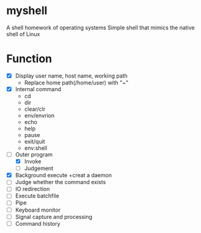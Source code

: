 # myshell
A shell homework of operating systems
Simple shell that mimics the native shell of Linux

# Function
- [x] Display user name, host name, working path
    + Replace home path(/home/user) with "~"
- [x] Internal command
    + cd
    + dir
    + clear/clr
    + env/envrion
    + echo
    + help
    + pause
    + exit/quit
    + env:shell
- [ ] Outer program
    - [x] Invoke
    - [ ] Judgement 
- [x] Background execute
    +creat a daemon
- [ ] Judge whether the command exists 
- [ ] IO redirection
- [ ] Execute batchfile
- [ ] Pipe
- [ ] Keyboard monitor
- [ ] Signal capture and processing
- [ ] Command history
